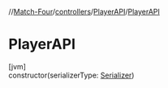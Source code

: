 //[Match-Four](../../../index.md)/[controllers](../index.md)/[PlayerAPI](index.md)/[PlayerAPI](-player-a-p-i.md)

# PlayerAPI

[jvm]\
constructor(serializerType: [Serializer](../../persistence/-serializer/index.md))
